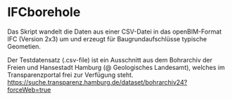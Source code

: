 # IFCborehole

Das Skript wandelt die Daten aus einer CSV-Datei in das openBIM-Format IFC (Version 2x3) um und erzeugt für Baugrundaufschlüsse typische Geometien.

Der Testdatensatz (.csv-file) ist ein Ausschnitt aus dem Bohrarchiv der Freien und Hansestadt Hamburg (@ Geologisches Landesamt), welches im Transparenzportal frei zur Verfügung steht.
https://suche.transparenz.hamburg.de/dataset/bohrarchiv24?forceWeb=true
